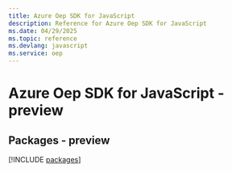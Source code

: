 ```yaml
---
title: Azure Oep SDK for JavaScript
description: Reference for Azure Oep SDK for JavaScript
ms.date: 04/29/2025
ms.topic: reference
ms.devlang: javascript
ms.service: oep
---
```

# Azure Oep SDK for JavaScript - preview
## Packages - preview
[!INCLUDE [packages](oep-index.md)]